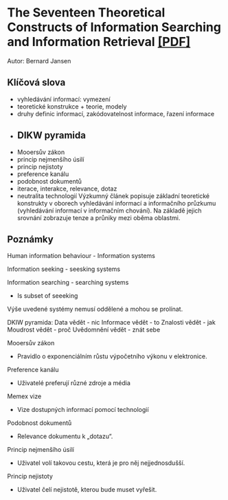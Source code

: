 # The Seventeen Theoretical Constructs of Information Searching and Information Retrieval [[PDF]](https://deepblue.lib.umich.edu/bitstream/handle/2027.42/77538/21358_ftp.pdf?sequence=1&isAllowed=y)

Autor: Bernard Jansen

## Klíčová slova

- vyhledávání informací: vymezení
- teoretické konstrukce + teorie, modely
- druhy definic informací, zakódovatelnost informace, řazení informace
- DIKW pyramida
  -
- Mooersův zákon
- princip nejmenšího úsilí
- princip nejistoty
- preference kanálu
- podobnost dokumentů
- iterace, interakce, relevance, dotaz
- neutralita technologií
Výzkumný článek popisuje základní teoretické konstrukty v oborech vyhledávání informací a informačního průzkumu (vyhledávání informací v informačním chování). Na základě jejich srovnání zobrazuje tenze a průniky mezi oběma oblastmi.

## Poznámky

Human information behaviour - Information systems

Information seeking - seesking systems

Information searching - searching systems
* Is subset of seeeking

Výše uvedené systémy nemusí oddělené a mohou se prolínat.

DKIW pyramida:
Data  vědět - nic
Informace vědět - to
Znalosti  vědět - jak
Moudrost  vědět - proč
Uvědomnění  vědět - znát sebe

Mooersův zákon
- Pravidlo o exponenciálním růstu výpočetního výkonu v elektronice.

Preference kanálu
- Uživatelé preferují různé zdroje a média

Memex vize
- Vize dostupných informací pomocí technologií

Podobnost dokumentů
- Relevance dokumentu k „dotazu“.

Princip nejmenšího úsilí
- Uživatel volí takovou cestu, která je pro něj nejjednosdušší.

Princip nejistoty
- Uživatel čelí nejistotě, kterou bude muset vyřešit.
